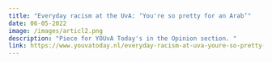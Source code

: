 ```yaml
---
title: "Everyday racism at the UvA: ‘You're so pretty for an Arab’"
date: 06-05-2022
image: /images/articl2.png
description: "Piece for YOUvA Today's in the Opinion section. "
link: https://www.youvatoday.nl/everyday-racism-at-uva-youre-so-pretty-for-an-arab/
---
```

